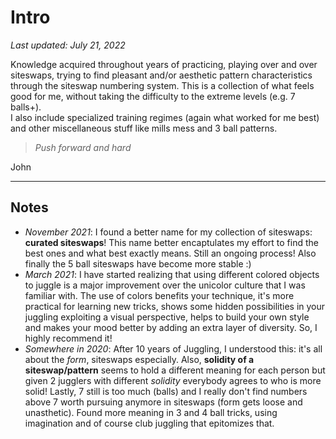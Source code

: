 # Intro

<p><i>
Last updated: July 21, 2022
</i></p>

Knowledge acquired throughout years of practicing, playing over and over 
siteswaps, trying to find pleasant and/or aesthetic pattern characteristics 
through the siteswap numbering system. This is a collection of what feels 
good for me, without taking the difficulty to the extreme levels (e.g. 7 
balls+).  
I also include specialized training regimes (again what worked for 
me best) and other miscellaneous stuff like mills mess and 3 ball patterns.

> *Push forward and hard*                                                       
                                                                                
John

---

## Notes

- *November 2021*: I found a better name for my collection of siteswaps: **curated siteswaps**!
This name better encaptulates my effort to find the best ones and what best exactly means.
Still an ongoing process!
Also finally the 5 ball siteswaps have become more stable :)
- *March 2021*: I have started realizing that using different colored objects to juggle is a major improvement over the unicolor culture that I was familiar with.
The use of colors benefits your technique, it's more practical for learning new tricks, shows some hidden possibilities in your juggling exploiting a visual perspective, helps to build your own style and makes your mood better by adding an extra layer of diversity.
So, I highly recommend it!
- *Somewhere in 2020*: After 10 years of Juggling, I understood this: it's all about the *form*, siteswaps especially.
Also, **solidity of a siteswap/pattern** seems to hold a different meaning for each person but given 2 jugglers with different *solidity* everybody agrees to who is more solid!
Lastly, 7 still is too much (balls) and I really don't find numbers above 7 worth pursuing anymore in siteswaps (form gets loose and unasthetic).
Found more meaning in 3 and 4 ball tricks, using imagination and of course club juggling that epitomizes that.

